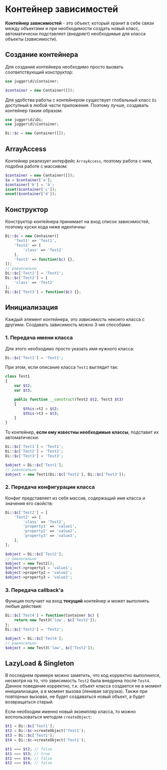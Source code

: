 # Контейнер зависимостей

**Контейнер зависимостей** - это объект, который хранит в себе связи между объектами и при необходимости создать новый класс, автоматически подставляет (*внедряет*) необходимые для класса объекты (*зависимости*).

## Создание контейнера

Для создание контейнера необходимо просто вызвать соответствующий конструктор:

```php
use jugger\di\Container;

$container = new Container([]);
```

Для удобства работы с контейнером существует глобальный класс `Di` доступный в любой части приложения.
Поэтому лучше, создавать контейнер таким образом:

```php
use jugger\di\Di;
use jugger\di\Container;

Di::$c = new Container([]);
```

## ArrayAccess

Контейнер реализует интерфейс `ArrayAccess`, поэтому работа с ним, подобна работе с массивом:

```php
$container = new Container([]);
$a = $container['a'];
$container['b'] = 'b';
isset($container['c']);
unset($container['d']);
```

## Конструктор

Конструктор контейнера принимает на вход список зависимостей, поэтому куски кода ниже идентичны:
```php
Di::$c = new Container([
    'Test1' => 'Test1',
    'Test2' => [
        'class' => 'Test2'
    ],
    'Test3' => function($c) {},
]);
// равносильно
Di::$c['Test1'] = 'Test1';
Di::$c['Test2'] = [
    'class' => 'Test2'
];
Di::$c['Test3'] = function($c) {};
```

## Инициализация

Каждый элемент контейнера, это *зависимость* некоего класса с другими.
Создавать зависимость можно 3-мя способами:

### 1. Передача имени класса

Для этого необходимо просто указать имя нужного класса:

```php
Di::$c['Test1'] = 'Test1';
```

При этом, если описание класса `Test1` выглядит так:

```php
class Test1
{
    var $t2;
    var $t3;

    public function __construct(Test2 $t2, Test3 $t3)
    {
        $this->t2 = $t2;
        $this->t3 = $t3;
    }
}
```

То контейнер, **если ему известны необходимые классы**, подставит их автоматически:

```php
Di::$c['Test1'] = 'Test1';
Di::$c['Test2'] = 'Test2';
Di::$c['Test3'] = 'Test3';

$object = Di::$c['Test1'];
// равносильно
$object = new Test1(Di::$c['Test2'], Di::$c['Test3']);
```

### 2. Передача конфигурации класса

Конфиг представляет из себя массив, содержащий имя класса и значения его свойств:
```php
Di::$c['Test2'] = [
    'Test2' => [
        'class' => 'Test2',
        'property1' => 'value1',
        'property2' => 'value2',
        'property3' => 'value3',
    ],
];

$object = Di::$c['Test2'];
// равносильно
$object = new Test2();
$object->property1 = 'value1';
$object->property2 = 'value2';
$object->property3 = 'value3';
```

### 3. Передача callback'a

Функция получает на вход **текущий** контейнер и может выполнять любые действия:

```php
Di::$c['Test4'] = function(Container $c) {
    return new Test3('low', $c['Test2']);
};
Di::$c['Test2'] = 'Test2';

$object = Di::$c['Test4'];
// равносильно
$object = new Test3('low', $c['Test2']);
```

## LazyLoad & Singleton

В последнем примере можно заметить, что код корректно выполнился, несмотря на то, что зависимость `Test2` была внедрена после `Test4`.
Данное поведение корректно, т.к. объект класса создается не в момент инициализации, а в момент вызова (ленивая загрузка).
Также при повторных вызовах, не будет создаваться новый объект, а будет возвращаться старый.

Если необходим именно новый экземпляр класса, то можно воспользоваться методом `createObject`:

```php
$t1 = Di::$c['Test1'];
$t2 = Di::$c->createObject('Test1');
$t3 = Di::$c['Test1'];
$t4 = Di::$c->createObject('Test1');

$t1 === $t2; // false
$t1 === $t3; // true
$t1 === $t4; // false
$t2 === $t4; // false
```
